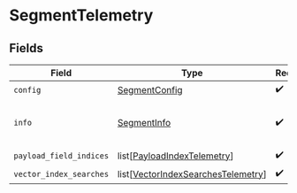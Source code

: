 # SegmentTelemetry


## Fields

| Field                                                                                     | Type                                                                                      | Required                                                                                  | Description                                                                               |
| ----------------------------------------------------------------------------------------- | ----------------------------------------------------------------------------------------- | ----------------------------------------------------------------------------------------- | ----------------------------------------------------------------------------------------- |
| `config`                                                                                  | [SegmentConfig](../../models/shared/segmentconfig.md)                                     | :heavy_check_mark:                                                                        | N/A                                                                                       |
| `info`                                                                                    | [SegmentInfo](../../models/shared/segmentinfo.md)                                         | :heavy_check_mark:                                                                        | Aggregated information about segment                                                      |
| `payload_field_indices`                                                                   | list[[PayloadIndexTelemetry](../../models/shared/payloadindextelemetry.md)]               | :heavy_check_mark:                                                                        | N/A                                                                                       |
| `vector_index_searches`                                                                   | list[[VectorIndexSearchesTelemetry](../../models/shared/vectorindexsearchestelemetry.md)] | :heavy_check_mark:                                                                        | N/A                                                                                       |